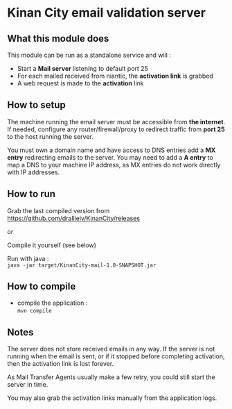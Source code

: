 # Kinan City email validation server

## What this module does

This module can be run as a standalone service and will :

- Start a **Mail server** listening to default port 25
- For each mailed received from niantic, the **activation link** is grabbed
- A web request is made to the **activation** link

## How to setup

The machine running the email server must be accessible from **the internet**.
If needed, configure any router/firewall/proxy to redirect traffic from **port 25** to the host running the server.

You must own a domain name and have access to DNS entries
add a **MX entry** redirecting emails to the server.
You may need to add a **A entry** to map a DNS to your machine IP address, as MX entries do not work directly with IP addresses.

## How to run

Grab the last compiled version from https://github.com/drallieiv/KinanCity/releases

or

Compile it yourself (see below)

Run with java :  
`java -jar target/KinanCity-mail-1.0-SNAPSHOT.jar`

## How to compile

- compile the application :  
`mvn compile`


## Notes

The server does not store received emails in any way. If the server is not running when the email is sent, or if it stopped before completing activation, then the activation link is lost forever.

As Mail Transfer Agents usually make a few retry, you could still start the server in time.

You may also grab the activation links manually from the application logs.
